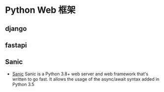 # Python Web 框架

## django

## fastapi

## Sanic

- [Sanic](https://github.com/sanic-org/sanic) Sanic is a Python 3.8+ web server and web framework that's written to go fast. It allows the usage of the async/await syntax added in Python 3.5
